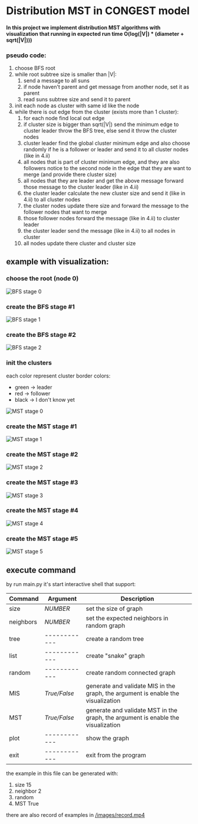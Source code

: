 # Distribution MST in CONGEST model

#### In this project we implement distribution MST algorithms with visualization that running in expected run time O(log(|V|) * (diameter + sqrt(|V|)))

### pseudo code:
1. choose BFS root
1. while root subtree size is smaller than |V|:
    1. send a message to all suns
    1. if node haven't parent and get message from another node, set it as parent
    1. read suns subtree size and send it to parent
1. init each node as cluster with same id like the node
1. while there is out edge from the cluster (exists more than 1 cluster):
    1. for each node find local out edge
    1. if cluster size is bigger than sqrt(|V|) send the minimum edge to cluster leader throw the BFS tree, else send it throw the cluster nodes
    1. cluster leader find the global cluster minimum edge and also choose randomly if he is a follower or leader and send it to all cluster nodes (like in 4.ii)
    1. all nodes that is part of cluster minimum edge, and they are also followers notice to the second node in the edge that they are want to merge (and provide there cluster size)
    1. all nodes that they are leader and get the above message forward those message to the cluster leader (like in 4.ii)
    1. the cluster leader calculate the new cluster size and send it (like in 4.ii) to all cluster nodes
    1. the cluster nodes update there size and forward the message to the follower nodes that want to merge
    1. those follower nodes forward the message (like in 4.ii) to cluster leader
    1. the cluster leader send the message (like in 4.ii) to all nodes in cluster
    1. all nodes update there cluster and cluster size

## example with visualization:

### choose the root (node 0)
![BFS stage 0](/images/BFS_0.PNG)

### create the BFS stage #1
![BFS stage 1](/images/BFS_1.PNG)

### create the BFS stage #2
![BFS stage 2](/images/BFS_2.PNG)

### init the clusters
each color represent cluster
border colors:
* green -> leader
* red -> follower
* black -> I don't know yet

![MST stage 0](/images/MST_0.PNG)

### create the MST stage #1
![MST stage 1](/images/MST_1.PNG)

### create the MST stage #2
![MST stage 2](/images/MST_2.PNG)

### create the MST stage #3
![MST stage 3](/images/MST_3.PNG)

### create the MST stage #4
![MST stage 4](/images/MST_4.PNG)

### create the MST stage #5
![MST stage 5](/images/MST_5.PNG)

## execute command

by run main.py it's start interactive shell that support:

Command   | Argument     | Description
--------- | ------------ | -----------
size      | *NUMBER*     | set the size of graph
neighbors | *NUMBER*     | set the expected neighbors in random graph
tree      | ------------ | create a random tree
list      | ------------ | create "snake" graph
random    | ------------ | create random connected graph
MIS       | *True/False* | generate and validate MIS in the graph, the argument is enable the visualization
MST       | *True/False* | generate and validate MST in the graph, the argument is enable the visualization
plot      | ------------ | show the graph
exit      | ------------ | exit from the program

the example in this file can be generated with:
1. size 15
1. neighbor 2
1. random
1. MST True

there are also record of examples in [/images/record.mp4](/images/record.mp4)

